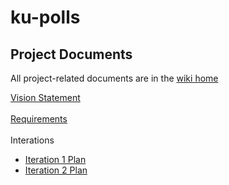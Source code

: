 # ku-polls

## Project Documents
All project-related documents are in the [wiki home](../../wiki/home)

[Vision Statement](../../wiki/Vision%20Statement)<br/><br/>
[Requirements](../../wiki/Requirements)<br/><br/>
Interations<br/>
* [Iteration 1 Plan](../../wiki/Iteration%201%20Plan)
* [Iteration 2 Plan](../../wiki/Iteration%202%20Plan)
